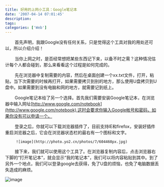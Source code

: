 ```yaml
---
title: 好用的上网小工具：Google笔记本
date: '2007-04-14 07:01:45'
description: 
tags: 
categories: ['Web']
---
```


&nbsp; &nbsp; &nbsp; &nbsp; 首先声明，我跟Google没有任何关系，只是觉得这个工具对我的用处还可以，所以介绍介绍！

&nbsp; &nbsp; &nbsp; &nbsp; 当你上网之时，是否经常想把某些东西记下来，以备不时之需？这种情况估计每个人都会碰到，那么来看看这个过程是如何完成的。

&nbsp; &nbsp; &nbsp; &nbsp; 先在浏览器中复制需要的内容，然后在桌面创建一个xx.txt文件，打开，粘贴，当下次需要的时候再打开，如果需要拷贝到别的地方，那么使用U盘拷贝到U盘中。如果需要到没有电脑和网的地方，就需要记到纸上。

&nbsp; &nbsp; &nbsp; &nbsp; Google笔记本给了另一个选择。首先我们需要安装Google笔记本，在浏览器中输入网址[http://www.google.com/notebook](http://www.google.com/notebook),这时会要求你输入Google帐号和密码，如果你没有可以申请一个。

&nbsp; &nbsp; &nbsp; &nbsp; 登录之后，你就可以下载浏览器插件了，目前支持IE和firefox，安装好插件重启浏览器之后，它会在浏览器状态栏的最右有一个图标和文字。

         ![image](http://photo.yo2.cn/photos/7/604460px.jpg)

&nbsp; &nbsp; &nbsp; &nbsp; 接下来，我们就可以使用这个工具了。在浏览器复制内容后，点击浏览器右下脚的“打开笔记本”，就会显示“我的笔记本”，我们可以将内容粘贴到其中。到了另外一个地点，我们可以登录google去获得，免了U盘的烦恼，也免了电脑数据丢失造成的麻烦。

![image](http://photo.yo2.cn/photos/7/605460px.jpg)
